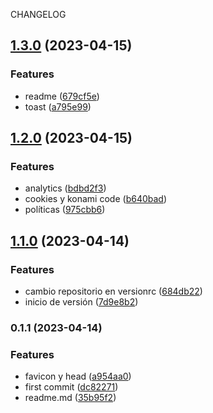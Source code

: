 CHANGELOG
## [1.3.0](https://github.com/mhv745/base-next/compare/v1.2.0...v1.3.0) (2023-04-15)


### Features

* readme ([679cf5e](https://github.com/mhv745/base-next/commit/679cf5e36b16461e6705d2cd196263c4d88bdc8a))
* toast ([a795e99](https://github.com/mhv745/base-next/commit/a795e995957c077c0438bb5a2785cd7ec453ab9a))

## [1.2.0](https://github.com/mhv745/base-next/compare/v1.1.0...v1.2.0) (2023-04-15)


### Features

* analytics ([bdbd2f3](https://github.com/mhv745/base-next/commit/bdbd2f34ddb58021ab403db7febff5de428cd53b))
* cookies y konami code ([b640bad](https://github.com/mhv745/base-next/commit/b640bad83dc870d5ca08ae7d5d28395ae519ddb0))
* políticas ([975cbb6](https://github.com/mhv745/base-next/commit/975cbb6b206a764791b2489ca347033bcfc3c73a))

## [1.1.0](https://github.com/mhv745/base-next/compare/v0.1.1...v1.1.0) (2023-04-14)


### Features

* cambio repositorio en versionrc ([684db22](https://github.com/mhv745/base-next/commit/684db220318d93643c62c87fb1ac956ba9e043c4))
* inicio de versión ([7d9e8b2](https://github.com/mhv745/base-next/commit/7d9e8b23650ce6c479446a024af472eddc4f8057))

### 0.1.1 (2023-04-14)

### Features

-   favicon y head ([a954aa0](https://github.com/mhv745/base-next/commit/a954aa0ff45f8ce5d8f2ccf1bb91c5c28d551312))
-   first commit ([dc82271](https://github.com/mhv745/base-next/commit/dc8227107eb8460d024c7f3f66a00446c4d8a764))
-   readme.md ([35b95f2](https://github.com/mhv745/base-next/commit/35b95f27c1353c64035330832b1fb154695a3e17))
